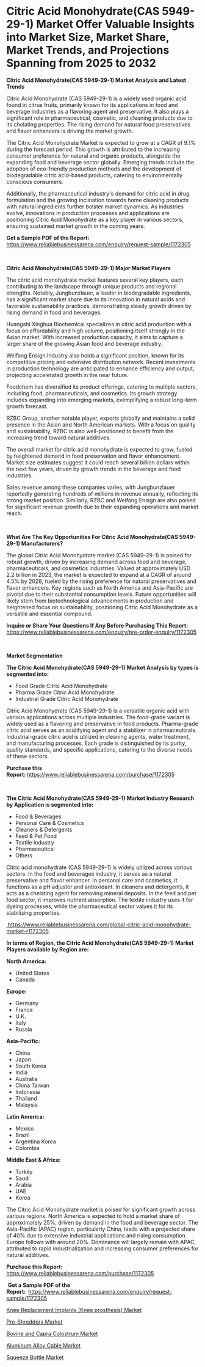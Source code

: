 <p><h1>Citric Acid Monohydrate(CAS 5949-29-1) Market Offer Valuable Insights into Market Size, Market Share, Market Trends, and Projections Spanning from 2025 to 2032</h1></p><p><strong>Citric Acid Monohydrate(CAS 5949-29-1) Market Analysis and Latest Trends</strong></p>
<p><p>Citric Acid Monohydrate (CAS 5949-29-1) is a widely used organic acid found in citrus fruits, primarily known for its applications in food and beverage industries as a flavoring agent and preservative. It also plays a significant role in pharmaceutical, cosmetic, and cleaning products due to its chelating properties. The rising demand for natural food preservatives and flavor enhancers is driving the market growth.</p><p>The Citric Acid Monohydrate Market is expected to grow at a CAGR of 9.1% during the forecast period. This growth is attributed to the increasing consumer preference for natural and organic products, alongside the expanding food and beverage sector globally. Emerging trends include the adoption of eco-friendly production methods and the development of biodegradable citric acid-based products, catering to environmentally conscious consumers.</p><p>Additionally, the pharmaceutical industry's demand for citric acid in drug formulation and the growing inclination towards home cleaning products with natural ingredients further bolster market dynamics. As industries evolve, innovations in production processes and applications are positioning Citric Acid Monohydrate as a key player in various sectors, ensuring sustained market growth in the coming years.</p></p>
<p><strong>Get a Sample PDF of the Report:&nbsp;</strong> <a href="https://www.reliablebusinessarena.com/enquiry/request-sample/1172305?utm_campaign=1990&utm_medium=2&utm_source=Github&utm_content=ia&utm_term=02022025&utm_id=citric-acid-monohydratecas-5949-29-1">https://www.reliablebusinessarena.com/enquiry/request-sample/1172305</a></p>
<p>&nbsp;</p>
<p><strong>Citric Acid Monohydrate(CAS 5949-29-1) Major Market Players</strong></p>
<p><p>The citric acid monohydrate market features several key players, each contributing to the landscape through unique products and regional strengths. Notably, Jungbunzlauer, a leader in biodegradable ingredients, has a significant market share due to its innovation in natural acids and favorable sustainability practices, demonstrating steady growth driven by rising demand in food and beverages.</p><p>Huangshi Xinghua Biochemical specializes in citric acid production with a focus on affordability and high volume, positioning itself strongly in the Asian market. With increased production capacity, it aims to capture a larger share of the growing Asian food and beverage industry.</p><p>Weifang Ensign Industry also holds a significant position, known for its competitive pricing and extensive distribution network. Recent investments in production technology are anticipated to enhance efficiency and output, projecting accelerated growth in the near future.</p><p>Foodchem has diversified its product offerings, catering to multiple sectors, including food, pharmaceuticals, and cosmetics. Its growth strategy includes expanding into emerging markets, exemplifying a robust long-term growth forecast.</p><p>RZBC Group, another notable player, exports globally and maintains a solid presence in the Asian and North American markets. With a focus on quality and sustainability, RZBC is also well-positioned to benefit from the increasing trend toward natural additives.</p><p>The overall market for citric acid monohydrate is expected to grow, fueled by heightened demand in food preservation and flavor enhancement. Market size estimates suggest it could reach several billion dollars within the next few years, driven by growth trends in the beverage and food industries.</p><p>Sales revenue among these companies varies, with Jungbunzlauer reportedly generating hundreds of millions in revenue annually, reflecting its strong market position. Similarly, RZBC and Weifang Ensign are also poised for significant revenue growth due to their expanding operations and market reach.</p></p>
<p>&nbsp;</p>
<p><strong>What Are The Key Opportunities For Citric Acid Monohydrate(CAS 5949-29-1) Manufacturers?</strong></p>
<p><p>The global Citric Acid Monohydrate market (CAS 5949-29-1) is poised for robust growth, driven by increasing demand across food and beverage, pharmaceuticals, and cosmetics industries. Valued at approximately USD 2.2 billion in 2023, the market is expected to expand at a CAGR of around 4.5% by 2028, fueled by the rising preference for natural preservatives and flavor enhancers. Key regions such as North America and Asia-Pacific are pivotal due to their substantial consumption levels. Future opportunities will likely stem from biotechnological advancements in production and heightened focus on sustainability, positioning Citric Acid Monohydrate as a versatile and essential compound.</p></p>
<p><strong>Inquire or Share Your Questions If Any Before Purchasing This Report:</strong> <a href="https://www.reliablebusinessarena.com/enquiry/pre-order-enquiry/1172305?utm_campaign=1990&utm_medium=2&utm_source=Github&utm_content=ia&utm_term=02022025&utm_id=citric-acid-monohydratecas-5949-29-1">https://www.reliablebusinessarena.com/enquiry/pre-order-enquiry/1172305</a></p>
<p>&nbsp;</p>
<p><strong>Market Segmentation</strong></p>
<p><strong>The Citric Acid Monohydrate(CAS 5949-29-1) Market Analysis by types is segmented into:</strong></p>
<p><ul><li>Food Grade Citric Acid Monohydrate</li><li>Pharma Grade Citric Acid Monohydrate</li><li>Industrial Grade Citric Acid Monohydrate</li></ul></p>
<p><p>Citric Acid Monohydrate (CAS 5949-29-1) is a versatile organic acid with various applications across multiple industries. The food-grade variant is widely used as a flavoring and preservative in food products. Pharma-grade citric acid serves as an acidifying agent and a stabilizer in pharmaceuticals. Industrial-grade citric acid is utilized in cleaning agents, water treatment, and manufacturing processes. Each grade is distinguished by its purity, quality standards, and specific applications, catering to the diverse needs of these sectors.</p></p>
<p><strong>Purchase this Report:&nbsp;</strong><a href="https://www.reliablebusinessarena.com/purchase/1172305?utm_campaign=1990&utm_medium=2&utm_source=Github&utm_content=ia&utm_term=02022025&utm_id=citric-acid-monohydratecas-5949-29-1">https://www.reliablebusinessarena.com/purchase/1172305</a></p>
<p>&nbsp;</p>
<p><strong>The Citric Acid Monohydrate(CAS 5949-29-1) Market Industry Research by Application is segmented into:</strong></p>
<p><ul><li>Food & Beverages</li><li>Personal Care & Cosmetics</li><li>Cleaners & Detergents</li><li>Feed & Pet Food</li><li>Textile Industry</li><li>Pharmaceutical</li><li>Others</li></ul></p>
<p><p>Citric acid monohydrate (CAS 5949-29-1) is widely utilized across various sectors. In the food and beverages industry, it serves as a natural preservative and flavor enhancer. In personal care and cosmetics, it functions as a pH adjuster and antioxidant. In cleaners and detergents, it acts as a chelating agent for removing mineral deposits. In the feed and pet food sector, it improves nutrient absorption. The textile industry uses it for dyeing processes, while the pharmaceutical sector values it for its stabilizing properties.</p></p>
<p><a href="https://www.reliablebusinessarena.com/global-citric-acid-monohydrate-market-r1172305?utm_campaign=1990&utm_medium=2&utm_source=Github&utm_content=ia&utm_term=02022025&utm_id=citric-acid-monohydratecas-5949-29-1">&nbsp;https://www.reliablebusinessarena.com/global-citric-acid-monohydrate-market-r1172305</a></p>
<p><strong>In terms of Region, the Citric Acid Monohydrate(CAS 5949-29-1) Market Players available by Region are:</strong></p>
<p>
    <p> <strong> North America: </strong>
        <ul>
            <li>United States</li>
            <li>Canada</li>
        </ul>
        </p> 
    <p> <strong> Europe: </strong>
        <ul>
            <li>Germany</li>
            <li>France</li>
            <li>U.K.</li>
            <li>Italy</li>
            <li>Russia</li>
        </ul>
        </p> 
    <p> <strong> Asia-Pacific: </strong>
        <ul>
            <li>China</li>
            <li>Japan</li>
            <li>South Korea</li>
            <li>India</li>
            <li>Australia</li>
            <li>China Taiwan</li>
            <li>Indonesia</li>
            <li>Thailand</li>
            <li>Malaysia</li>
        </ul>
        </p> 
    <p> <strong> Latin America: </strong>
        <ul>
            <li>Mexico</li>
            <li>Brazil</li>
            <li>Argentina Korea</li>
            <li>Colombia</li>
        </ul>
        </p> 
    <p> <strong> Middle East & Africa: </strong>
        <ul>
            <li>Turkey</li>
            <li>Saudi</li>
            <li>Arabia</li>
            <li>UAE</li>
            <li>Korea</li>
        </ul>
    </p>
    </p>
<p><p>The Citric Acid Monohydrate market is poised for significant growth across various regions. North America is expected to hold a market share of approximately 25%, driven by demand in the food and beverage sector. The Asia-Pacific (APAC) region, particularly China, leads with a projected share of 40% due to extensive industrial applications and rising consumption. Europe follows with around 20%. Dominance will largely remain with APAC, attributed to rapid industrialization and increasing consumer preferences for natural additives.</p></p>
<p><strong>Purchase this Report: </strong><a href="https://www.reliablebusinessarena.com/purchase/1172305?utm_campaign=1990&utm_medium=2&utm_source=Github&utm_content=ia&utm_term=02022025&utm_id=citric-acid-monohydratecas-5949-29-1">https://www.reliablebusinessarena.com/purchase/1172305</a></p>
<p>&nbsp;<strong>Get a Sample PDF of the Report:&nbsp;&nbsp;</strong><a href="https://www.reliablebusinessarena.com/enquiry/request-sample/1172305?utm_campaign=1990&utm_medium=2&utm_source=Github&utm_content=ia&utm_term=02022025&utm_id=citric-acid-monohydratecas-5949-29-1">https://www.reliablebusinessarena.com/enquiry/request-sample/1172305</a></p>
<p><strong></strong></p>
<p><p><a href="https://www.linkedin.com/pulse/report-knee-replacement-implants-prosthesis-market-rapid-qdyff?utm_campaign=1990&utm_medium=2&utm_source=Github&utm_content=ia&utm_term=02022025&utm_id=citric-acid-monohydratecas-5949-29-1">Knee Replacement Implants (Knee prosthesis) Market</a></p><p><a href="https://www.linkedin.com/pulse/pre-shredders-market-report-2025-2032-challenges-sales-volume-nstkf?utm_campaign=1990&utm_medium=2&utm_source=Github&utm_content=ia&utm_term=02022025&utm_id=citric-acid-monohydratecas-5949-29-1">Pre-Shredders Market</a></p><p><a href="https://www.linkedin.com/pulse/detailed-examination-bovine-capra-colostrum-market-size-2gigf?utm_campaign=1990&utm_medium=2&utm_source=Github&utm_content=ia&utm_term=02022025&utm_id=citric-acid-monohydratecas-5949-29-1">Bovine and Capra Colostrum Market</a></p><p><a href="https://www.linkedin.com/pulse/aluminum-alloy-cable-market-research-report-drivers-critical-g0tpf?utm_campaign=1990&utm_medium=2&utm_source=Github&utm_content=ia&utm_term=02022025&utm_id=citric-acid-monohydratecas-5949-29-1">Aluminum Alloy Cable Market</a></p><p><a href="https://www.linkedin.com/pulse/squeeze-bottle-market-growth-study-provides-in-depth-insights-crxlf?utm_campaign=1990&utm_medium=2&utm_source=Github&utm_content=ia&utm_term=02022025&utm_id=citric-acid-monohydratecas-5949-29-1">Squeeze Bottle Market</a></p></p>